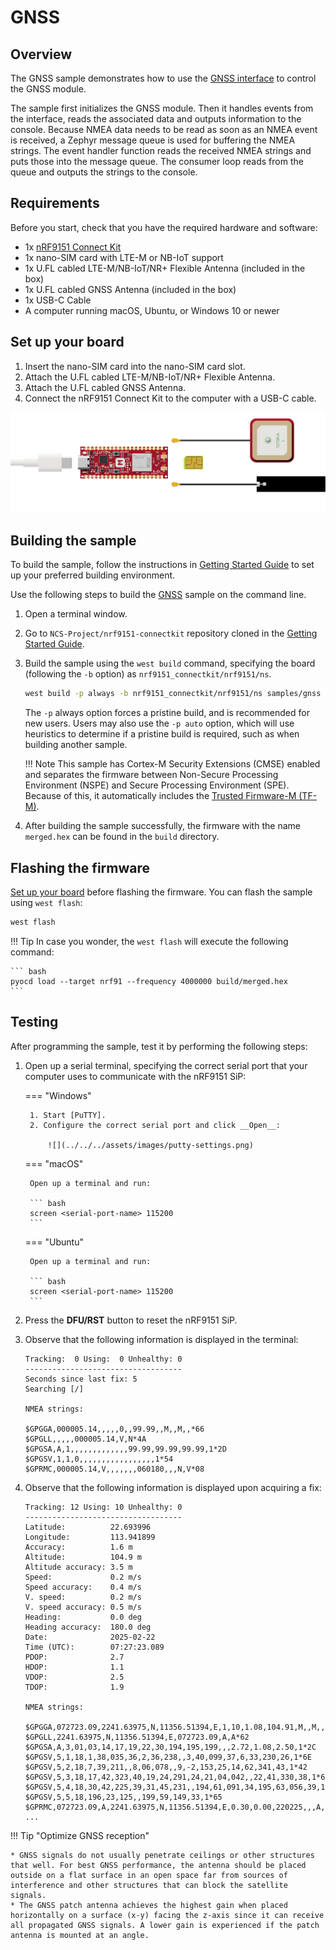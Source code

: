 # GNSS

## Overview

The GNSS sample demonstrates how to use the [GNSS interface] to control the GNSS module.

The sample first initializes the GNSS module. Then it handles events from the interface, reads the associated data and outputs information to the console. Because NMEA data needs to be read as soon as an NMEA event is received, a Zephyr message queue is used for buffering the NMEA strings. The event handler function reads the received NMEA strings and puts those into the message queue. The consumer loop reads from the queue and outputs the strings to the console.

## Requirements

Before you start, check that you have the required hardware and software:

- 1x [nRF9151 Connect Kit](https://makerdiary.com/products/nrf9151-connectkit)
- 1x nano-SIM card with LTE-M or NB-IoT support
- 1x U.FL cabled LTE-M/NB-IoT/NR+ Flexible Antenna (included in the box)
- 1x U.FL cabled GNSS Antenna (included in the box)
- 1x USB-C Cable
- A computer running macOS, Ubuntu, or Windows 10 or newer

## Set up your board

1. Insert the nano-SIM card into the nano-SIM card slot.
2. Attach the U.FL cabled LTE-M/NB-IoT/NR+ Flexible Antenna.
3. Attach the U.FL cabled GNSS Antenna.
3. Connect the nRF9151 Connect Kit to the computer with a USB-C cable.

![](../../../assets/images/connecting_board_all.gif)

## Building the sample

To build the sample, follow the instructions in [Getting Started Guide] to set up your preferred building environment.

Use the following steps to build the [GNSS] sample on the command line.

1. Open a terminal window.

2. Go to `NCS-Project/nrf9151-connectkit` repository cloned in the [Getting Started Guide].

3. Build the sample using the `west build` command, specifying the board (following the `-b` option) as `nrf9151_connectkit/nrf9151/ns`.

	``` bash
	west build -p always -b nrf9151_connectkit/nrf9151/ns samples/gnss
	```

	The `-p` always option forces a pristine build, and is recommended for new users. Users may also use the `-p auto` option, which will use heuristics to determine if a pristine build is required, such as when building another sample.

	!!! Note
		This sample has Cortex-M Security Extensions (CMSE) enabled and separates the firmware between Non-Secure Processing Environment (NSPE) and Secure Processing Environment (SPE). Because of this, it automatically includes the [Trusted Firmware-M (TF-M)].

4. After building the sample successfully, the firmware with the name `merged.hex` can be found in the `build` directory.

## Flashing the firmware

[Set up your board](#set-up-your-board) before flashing the firmware. You can flash the sample using `west flash`:

``` bash
west flash
```

!!! Tip
	In case you wonder, the `west flash` will execute the following command:

	``` bash
	pyocd load --target nrf91 --frequency 4000000 build/merged.hex
	```

## Testing

After programming the sample, test it by performing the following steps:

1. Open up a serial terminal, specifying the correct serial port that your computer uses to communicate with the nRF9151 SiP:

	=== "Windows"

		1. Start [PuTTY].
		2. Configure the correct serial port and click __Open__:

			![](../../../assets/images/putty-settings.png)

	=== "macOS"

		Open up a terminal and run:

		``` bash
		screen <serial-port-name> 115200
		```

	=== "Ubuntu"

		Open up a terminal and run:

		``` bash
		screen <serial-port-name> 115200
		```

2. Press the __DFU/RST__ button to reset the nRF9151 SiP.

3. Observe that the following information is displayed in the terminal:

	``` { .txt .no-copy linenums="1" title="Terminal" }
	Tracking:  0 Using:  0 Unhealthy: 0
	-----------------------------------
	Seconds since last fix: 5
	Searching [/]

	NMEA strings:

	$GPGGA,000005.14,,,,,0,,99.99,,M,,M,,*66
	$GPGLL,,,,,000005.14,V,N*4A
	$GPGSA,A,1,,,,,,,,,,,,,99.99,99.99,99.99,1*2D
	$GPGSV,1,1,0,,,,,,,,,,,,,,,,,1*54
	$GPRMC,000005.14,V,,,,,,,060180,,,N,V*08
	```

4. Observe that the following information is displayed upon acquiring a fix:

	``` { .txt .no-copy linenums="1" title="Terminal" }
	Tracking: 12 Using: 10 Unhealthy: 0
	-----------------------------------
	Latitude:          22.693996
	Longitude:         113.941899
	Accuracy:          1.6 m
	Altitude:          104.9 m
	Altitude accuracy: 3.5 m
	Speed:             0.2 m/s
	Speed accuracy:    0.4 m/s
	V. speed:          0.2 m/s
	V. speed accuracy: 0.5 m/s
	Heading:           0.0 deg
	Heading accuracy:  180.0 deg
	Date:              2025-02-22
	Time (UTC):        07:27:23.089
	PDOP:              2.7
	HDOP:              1.1
	VDOP:              2.5
	TDOP:              1.9

	NMEA strings:

	$GPGGA,072723.09,2241.63975,N,11356.51394,E,1,10,1.08,104.91,M,,M,,*7C
	$GPGLL,2241.63975,N,11356.51394,E,072723.09,A,A*62
	$GPGSA,A,3,01,03,14,17,19,22,30,194,195,199,,,2.72,1.08,2.50,1*2C
	$GPGSV,5,1,18,1,38,035,36,2,36,238,,3,40,099,37,6,33,230,26,1*6E
	$GPGSV,5,2,18,7,39,211,,8,06,078,,9,-2,153,25,14,62,341,43,1*42
	$GPGSV,5,3,18,17,42,323,40,19,24,291,24,21,04,042,,22,41,330,38,1*60
	$GPGSV,5,4,18,30,42,225,39,31,45,231,,194,61,091,34,195,63,056,39,1*60
	$GPGSV,5,5,18,196,23,125,,199,59,149,33,1*65
	$GPRMC,072723.09,A,2241.63975,N,11356.51394,E,0.30,0.00,220225,,,A,V*29
	...
	```

!!! Tip "Optimize GNSS reception"

	* GNSS signals do not usually penetrate ceilings or other structures that well. For best GNSS performance, the antenna should be placed outside on a flat surface in an open space far from sources of interference and other structures that can block the satellite signals.
	* The GNSS patch antenna achieves the highest gain when placed horizontally on a surface (x-y) facing the z-axis since it can receive all propagated GNSS signals. A lower gain is experienced if the patch antenna is mounted at an angle.

[GNSS interface]: https://docs.nordicsemi.com/bundle/ncs-latest/page/nrfxlib/nrf_modem/doc/gnss_interface.html#gnss-interface
[Getting Started Guide]: ../getting-started.md
[GNSS]: https://github.com/makerdiary/nrf9151-connectkit/tree/main/samples/gnss
[Trusted Firmware-M (TF-M)]: https://docs.nordicsemi.com/bundle/ncs-latest/page/nrf/security/tfm.html#ug-tfm
[PuTTY]: https://apps.microsoft.com/store/detail/putty/XPFNZKSKLBP7RJ
